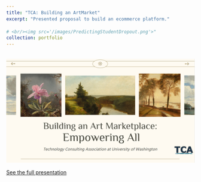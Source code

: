 ```yaml
---
title: "TCA: Building an ArtMarket"
excerpt: "Presented proposal to build an ecommerce platform."

# <br/><img src='/images/PredictingStudentDropout.png'>"
collection: portfolio
---
```


<br/><img src='/images/TCA.png'>

<a href="https://docs.google.com/presentation/d/1XZZbQkz4HRIViY4biEp8zq2ywy-CseBc5vupyWmxwBQ/edit?usp=sharing" target="_blank">
  See the full presentation
</a>
